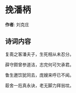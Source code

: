 # 挽潘柄

**作者**: 刘克庄

## 诗词内容

复斋之客潘夫子，生死相从未忍分。

薛守颇曾参道洁，志完何可欠承君。

鲁生邀饮犹同去，庞嫂来呼已不闻。

菆舍一卮真永诀，老无脚力拜翁坟。

